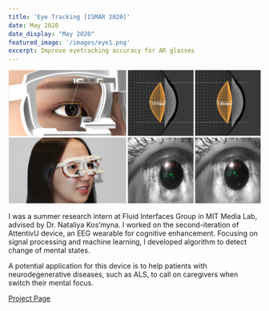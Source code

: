 ```yaml
---
title: 'Eye Tracking [ISMAR 2020]'
date: May 2020
date_display: "May 2020"
featured_image: '/images/eye1.png'
excerpt: Improve eyetracking accuracy for AR glasses
---
```

![](/images/eye2.png)

I was a summer research intern at Fluid Interfaces Group in MIT Media Lab, advised by Dr. Nataliya Kos’myna. I worked on the second-iteration of AttentivU device, an EEG wearable for cognitive enhancement. Focusing on signal processing and machine learning, I developed algorithm to detect change of mental states. 

A potential application for this device is to help patients with neurodegenerative diseases, such as ALS, to call on caregivers when switch their mental focus. 

[Project Page](https://www.media.mit.edu/projects/attentivu/overview/)